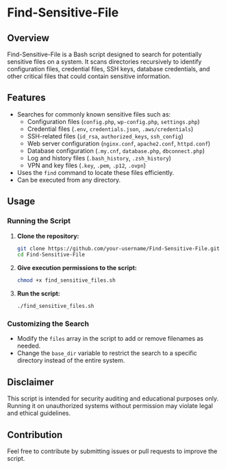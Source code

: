 # Find-Sensitive-File

## Overview

Find-Sensitive-File is a Bash script designed to search for potentially sensitive files on a system. It scans directories recursively to identify configuration files, credential files, SSH keys, database credentials, and other critical files that could contain sensitive information.

## Features

- Searches for commonly known sensitive files such as:
  - Configuration files (`config.php`, `wp-config.php`, `settings.php`)
  - Credential files (`.env`, `credentials.json`, `.aws/credentials`)
  - SSH-related files (`id_rsa`, `authorized_keys`, `ssh_config`)
  - Web server configuration (`nginx.conf`, `apache2.conf`, `httpd.conf`)
  - Database configuration (`.my.cnf`, `database.php`, `dbconnect.php`)
  - Log and history files (`.bash_history`, `.zsh_history`)
  - VPN and key files (`.key`, `.pem`, `.p12`, `.ovpn`)
- Uses the `find` command to locate these files efficiently.
- Can be executed from any directory.

## Usage

### Running the Script

1. **Clone the repository:**
   ```bash
   git clone https://github.com/your-username/Find-Sensitive-File.git
   cd Find-Sensitive-File
   ```
2. **Give execution permissions to the script:**
   ```bash
   chmod +x find_sensitive_files.sh
   ```
3. **Run the script:**
   ```bash
   ./find_sensitive_files.sh
   ```

### Customizing the Search

- Modify the `files` array in the script to add or remove filenames as needed.
- Change the `base_dir` variable to restrict the search to a specific directory instead of the entire system.

## Disclaimer

This script is intended for security auditing and educational purposes only. Running it on unauthorized systems without permission may violate legal and ethical guidelines.

## Contribution

Feel free to contribute by submitting issues or pull requests to improve the script.

